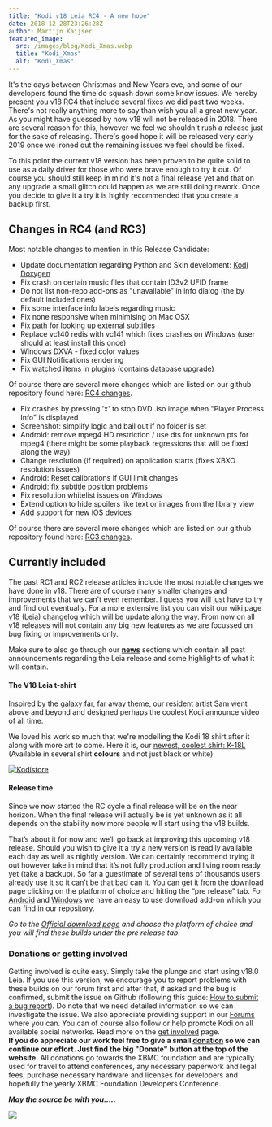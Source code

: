 ```yaml
---
title: "Kodi v18 Leia RC4 - A new hope"
date: 2018-12-28T23:26:28Z
author: Martijn Kaijser
featured_image:
  src: /images/blog/Kodi_Xmas.webp
  title: "Kodi_Xmas"
  alt: "Kodi_Xmas"
---
```


It's the days between Christmas and New Years eve, and some of our developers found the time do squash down some know issues. We hereby present you v18 RC4 that include several fixes we did past two weeks. There's not really anything more to say than wish you all a great new year. As you might have guessed by now v18 will not be released in 2018. There are several reason for this, however we feel we shouldn't rush a release just for the sake of releasing. There's good hope it will be released very early 2019 once we ironed out the remaining issues we feel should be fixed.

To this point the current v18 version has been proven to be quite solid to use as a daily driver for those who were brave enough to try it out. Of course you should still keep in mind it's not a final release yet and that on any upgrade a small glitch could happen as we are still doing rework. Once you decide to give it a try it is highly recommended that you create a backup first.

## Changes in RC4 (and RC3)

Most notable changes to mention in this Release Candidate:

- Update documentation regarding Python and Skin develoment: [Kodi Doxygen](https://codedocs.xyz/xbmc/xbmc/)
- Fix crash on certain music files that contain ID3v2 UFID frame
- Do not list non-repo add-ons as "unavailable" in info dialog (the by default included ones)
- Fix some interface info labels regarding music
- Fix none responsive when minimising on Mac OSX
- Fix path for looking up external subtitles
- Replace vc140 redis with vc141 which fixes crashes on Windows (user should at least install this once)
- Windows DXVA - fixed color values
- Fix GUI Notifications rendering
- Fix watched items in plugins (contains database upgrade)

Of course there are several more changes which are listed on our github repository found here: [RC4 changes](https://github.com/xbmc/xbmc/milestone/119).

- Fix crashes by pressing 'x' to stop DVD .iso image when "Player Process Info" is displayed
- Screenshot: simplify logic and bail out if no folder is set
- Android: remove mpeg4 HD restriction / use dts for unknown pts for mpeg4 (there might be some playback regressions that will be fixed along the way)
- Change resolution (if required) on application starts (fixes XBXO resolution issues)
- Android: Reset calibrations if GUI limit changes
- Android: fix subtitle position problems
- Fix resolution whitelist issues on Windows
- Extend option to hide spoilers like text or images from the library view
- Add support for new iOS devices

Of course there are several more changes which are listed on our github repository found here: [RC3 changes](https://github.com/xbmc/xbmc/milestone/118).

## Currently included

The past RC1 and RC2 release articles include the most notable changes we have done in v18. There are of course many smaller changes and improvements that we can't even remember. I guess you will just have to try and find out eventually. For a more extensive list you can visit our wiki page [v18 (Leia) changelog](<https://kodi.wiki/view/Kodi_v18_(Leia)_changelog>) which will be update along the way. From now on all v18 releases will not contain any big new features as we are focussed on bug fixing or improvements only.

Make sure to also go through our **[news](https://kodi.tv/blog)** sections which contain all past announcements regarding the Leia release and some highlights of what it will contain.

####

#### The V18 Leia t-shirt

Inspired by the galaxy far, far away theme, our resident artist Sam went above and beyond and designed perhaps the coolest Kodi announce video of all time.

We loved his work so much that we're modelling the Kodi 18 shirt after it along with more art to come. Here it is, our [newest, coolest shirt: K-18L](https://teespring.com/stores/kodi-18-leia-store)  
(Available in several shirt **colours** and not just black or white)

[![Kodistore](/images/blog/Kodi18Store.webp)](https://teespring.com/stores/kodi-18-leia-store)

#### **Release time**

Since we now started the RC cycle a final release will be on the near horizon. When the final release will actually be is yet unknown as it all depends on the stability now more people will start using the v18 builds.

That’s about it for now and we’ll go back at improving this upcoming v18 release. Should you wish to give it a try a new version is readily available each day as well as nightly version. We can certainly recommend trying it out however take in mind that it’s not fully production and living room ready yet (take a backup). So far a guestimate of several tens of thousands users already use it so it can’t be that bad can it. You can get it from the download page clicking on the platform of choice and hitting the “pre release” tab. For [Android](https://kodi.tv/addon/scripts/kodi-android-installer) and [Windows](https://kodi.tv/addon/scripts/kodi-windows-installer) we have an easy to use download add-on which you can find in our repository.

_Go to the [Official download page](https://kodi.tv/download) and choose the platform of choice and you will find these builds under the pre release tab._

### Donations or getting involved

Getting involved is quite easy. Simply take the plunge and start using v18.0 Leia. If you use this version, we encourage you to report problems with these builds on our forum first and after that, if asked and the bug is confirmed, submit the issue on Github (following this guide: [How to submit a bug report](https://kodi.wiki/view/HOW-TO:Submit_a_bug_report)). Do note that we need detailed information so we can investigate the issue. We also appreciate providing support in our [Forums](https://forum.kodi.tv/ "Kodi Forums") where you can. You can of course also follow or help promote Kodi on all available social networks. Read more on the [get involved](https://kodi.tv/get-involved) page.  
**If you do appreciate our work feel free to give a small [donation](https://kodi.tv/contribute/donate) so we can continue our effort. Just find the big "Donate" button at the top of the website.** All donations go towards the XBMC foundation and are typically used for travel to attend conferences, any necessary paperwork and legal fees, purchase necessary hardware and licenses for developers and hopefully the yearly XBMC Foundation Developers Conference.

**_May the source be with you….._**

**_![](/images/blog/K-18L-Comic-Preview.webp)_**
